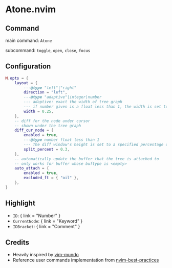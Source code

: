 # Atone.nvim

## Command
main command: `Atone`

subcommand: `toggle`, `open`, `close`, `focus`

## Configuration
```lua
M.opts = {
    layout = {
        ---@type "left"|"right"
        direction = "left",
        ---@type "adaptive"|integer|number
        --- adaptive: exact the width of tree graph
        --- if number given is a float less than 1, the width is set to `vim.o.columns * that number`
        width = 0.25,
    },
    -- diff for the node under cursor
    -- shown under the tree graph
    diff_cur_node = {
        enabled = true,
        ---@type number float less than 1
        --- The diff window's height is set to a specified percentage of the original (namely tree graph) window's height.
        split_percent = 0.3,
    },
    -- automatically update the buffer that the tree is attached to
    -- only works for buffer whose buftype is <empty>
    auto_attach = {
        enabled = true,
        excluded_ft = { "oil" },
    },
}
```


## Highlight
- `ID`: { link = "Number" }
- `CurrentNode`: { link = "Keyword" }
- `IDBracket`: { link = "Comment" }

## Credits
- Heavily inspired by [vim-mundo](https://github.com/simnalamburt/vim-mundo)
- Reference user commands implementation from [nvim-best-practices](https://github.com/nvim-neorocks/nvim-best-practices)

